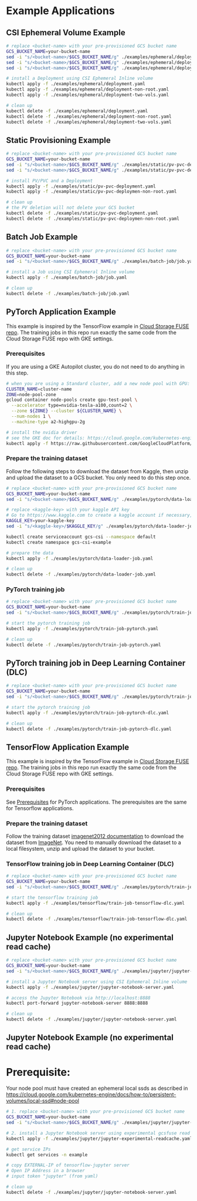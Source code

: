 <!--
Copyright 2018 The Kubernetes Authors.
Copyright 2022 Google LLC

Licensed under the Apache License, Version 2.0 (the "License");
you may not use this file except in compliance with the License.
You may obtain a copy of the License at

    https://www.apache.org/licenses/LICENSE-2.0

Unless required by applicable law or agreed to in writing, software
distributed under the License is distributed on an "AS IS" BASIS,
WITHOUT WARRANTIES OR CONDITIONS OF ANY KIND, either express or implied.
See the License for the specific language governing permissions and
limitations under the License.
-->

# Example Applications

## CSI Ephemeral Volume Example

```bash
# replace <bucket-name> with your pre-provisioned GCS bucket name
GCS_BUCKET_NAME=your-bucket-name
sed -i "s/<bucket-name>/$GCS_BUCKET_NAME/g" ./examples/ephemeral/deployment.yaml
sed -i "s/<bucket-name>/$GCS_BUCKET_NAME/g" ./examples/ephemeral/deployment-non-root.yaml
sed -i "s/<bucket-name>/$GCS_BUCKET_NAME/g" ./examples/ephemeral/deployment-two-vols.yaml

# install a Deployment using CSI Ephemeral Inline volume
kubectl apply -f ./examples/ephemeral/deployment.yaml
kubectl apply -f ./examples/ephemeral/deployment-non-root.yaml
kubectl apply -f ./examples/ephemeral/deployment-two-vols.yaml

# clean up
kubectl delete -f ./examples/ephemeral/deployment.yaml
kubectl delete -f ./examples/ephemeral/deployment-non-root.yaml
kubectl delete -f ./examples/ephemeral/deployment-two-vols.yaml
```

## Static Provisioning Example

```bash
# replace <bucket-name> with your pre-provisioned GCS bucket name
GCS_BUCKET_NAME=your-bucket-name
sed -i "s/<bucket-name>/$GCS_BUCKET_NAME/g" ./examples/static/pv-pvc-deployment.yaml
sed -i "s/<bucket-name>/$GCS_BUCKET_NAME/g" ./examples/static/pv-pvc-deploymen-non-root.yaml

# install PV/PVC and a Deployment
kubectl apply -f ./examples/static/pv-pvc-deployment.yaml
kubectl apply -f ./examples/static/pv-pvc-deploymen-non-root.yaml

# clean up
# the PV deletion will not delete your GCS bucket
kubectl delete -f ./examples/static/pv-pvc-deployment.yaml
kubectl delete -f ./examples/static/pv-pvc-deploymen-non-root.yaml
```

## Batch Job Example

```bash
# replace <bucket-name> with your pre-provisioned GCS bucket name
GCS_BUCKET_NAME=your-bucket-name
sed -i "s/<bucket-name>/$GCS_BUCKET_NAME/g" ./examples/batch-job/job.yaml

# install a Job using CSI Ephemeral Inline volume
kubectl apply -f ./examples/batch-job/job.yaml

# clean up
kubectl delete -f ./examples/batch-job/job.yaml
```

## PyTorch Application Example

This example is inspired by the TensorFlow example in [Cloud Storage FUSE repo](https://github.com/GoogleCloudPlatform/gcsfuse/blob/master/perfmetrics/scripts/ml_tests/pytorch/dino/README-usage.md). The training jobs in this repo run exactly the same code from the Cloud Storage FUSE repo with GKE settings.

### Prerequisites

If you are using a GKE Autopilot cluster, you do not need to do anything in this step.

```bash
# when you are using a Standard cluster, add a new node pool with GPU:
CLUSTER_NAME=cluster-name
ZONE=node-pool-zone
gcloud container node-pools create gpu-test-pool \
  --accelerator type=nvidia-tesla-a100,count=2 \
  --zone ${ZONE} --cluster ${CLUSTER_NAME} \
  --num-nodes 1 \
  --machine-type a2-highgpu-2g

# install the nvidia driver
# see the GKE doc for details: https://cloud.google.com/kubernetes-engine/docs/how-to/gpus#installing_drivers
kubectl apply -f https://raw.githubusercontent.com/GoogleCloudPlatform/container-engine-accelerators/master/nvidia-driver-installer/cos/daemonset-preloaded.yaml
```

### Prepare the training dataset

Follow the following steps to download the dataset from Kaggle, then unzip and upload the dataset to a GCS bucket. You only need to do this step once.

```bash
# replace <bucket-name> with your pre-provisioned GCS bucket name
GCS_BUCKET_NAME=your-bucket-name
sed -i "s/<bucket-name>/$GCS_BUCKET_NAME/g" ./examples/pytorch/data-loader-job.yaml

# replace <kaggle-key> with your kaggle API key
# Go to https://www.kaggle.com to create a kaggle account if necessary, then read the "Authentication" section [here](https://www.kaggle.com/docs/api) for how to get your Kaggle API key. The format is {"username":"xxx","key":"xxx"}.
KAGGLE_KEY=your-kaggle-key
sed -i "s/<kaggle-key>/$KAGGLE_KEY/g" ./examples/pytorch/data-loader-job.yaml

kubectl create serviceaccount gcs-csi --namespace default
kubectl create namespace gcs-csi-example

# prepare the data
kubectl apply -f ./examples/pytorch/data-loader-job.yaml

# clean up
kubectl delete -f ./examples/pytorch/data-loader-job.yaml
```

### PyTorch training job

```bash
# replace <bucket-name> with your pre-provisioned GCS bucket name
GCS_BUCKET_NAME=your-bucket-name
sed -i "s/<bucket-name>/$GCS_BUCKET_NAME/g" ./examples/pytorch/train-job-pytorch.yaml

# start the pytorch training job
kubectl apply -f ./examples/pytorch/train-job-pytorch.yaml

# clean up
kubectl delete -f ./examples/pytorch/train-job-pytorch.yaml
```

## PyTorch training job in Deep Learning Container (DLC)

```bash
# replace <bucket-name> with your pre-provisioned GCS bucket name
GCS_BUCKET_NAME=your-bucket-name
sed -i "s/<bucket-name>/$GCS_BUCKET_NAME/g" ./examples/pytorch/train-job-pytorch-dlc.yaml

# start the pytorch training job
kubectl apply -f ./examples/pytorch/train-job-pytorch-dlc.yaml

# clean up
kubectl delete -f ./examples/pytorch/train-job-pytorch-dlc.yaml
```

## TensorFlow Application Example

This example is inspired by the TensorFlow example in [Cloud Storage FUSE repo](https://github.com/GoogleCloudPlatform/gcsfuse/blob/master/perfmetrics/scripts/ml_tests/tf/resnet/README.md). The training jobs in this repo run exactly the same code from the Cloud Storage FUSE repo with GKE settings.

### Prerequisites

See [Prerequisites](#prerequisites) for PyTorch applications. The prerequisites are the same for Tensorflow applications.

### Prepare the training dataset

Follow the training dataset [imagenet2012 documentation](https://www.tensorflow.org/datasets/catalog/imagenet2012) to download the dataset from [ImageNet](https://image-net.org/challenges/LSVRC/2012/2012-downloads.php#Images). You need to manually download the dataset to a local filesystem, unzip and upload the dataset to your bucket.

### TensorFlow training job in Deep Learning Container (DLC)

```bash
# replace <bucket-name> with your pre-provisioned GCS bucket name
GCS_BUCKET_NAME=your-bucket-name
sed -i "s/<bucket-name>/$GCS_BUCKET_NAME/g" ./examples/pytorch/train-job-tensorflow-dlc.yaml

# start the tensorflow training job
kubectl apply -f ./examples/tensorflow/train-job-tensorflow-dlc.yaml

# clean up
kubectl delete -f ./examples/tensorflow/train-job-tensorflow-dlc.yaml
```

## Jupyter Notebook Example (no experimental read cache)

```bash
# replace <bucket-name> with your pre-provisioned GCS bucket name
GCS_BUCKET_NAME=your-bucket-name
sed -i "s/<bucket-name>/$GCS_BUCKET_NAME/g" ./examples/jupyter/jupyter-notebook-server.yaml

# install a Jupyter Notebook server using CSI Ephemeral Inline volume
kubectl apply -f ./examples/jupyter/jupyter-notebook-server.yaml

# access the Jupyter Notebook via http://localhost:8888
kubectl port-forward jupyter-notebook-server 8888:8888

# clean up
kubectl delete -f ./examples/jupyter/jupyter-notebook-server.yaml
```

## Jupyter Notebook Example (no experimental read cache)

# Prerequisite:

Your node pool must have created an ephemeral local ssds as described in
https://cloud.google.com/kubernetes-engine/docs/how-to/persistent-volumes/local-ssd#node-pool

```bash
# 1. replace <bucket-name> with your pre-provisioned GCS bucket name
GCS_BUCKET_NAME=your-bucket-name
sed -i "s/<bucket-name>/$GCS_BUCKET_NAME/g" ./examples/jupyter/jupyter-experimental-readcache.yaml

# 2. install a Jupyter Notebook server using experimental gcsfuse read cache
kubectl apply -f ./examples/jupyter/jupyter-experimental-readcache.yaml

# get service IPs
kubectl get services -n example

# copy EXTERNAL-IP of tensorflow-jupyter server
# Open IP Address in a browser
# input token "jupyter" (from yaml)

# clean up
kubectl delete -f ./examples/jupyter/jupyter-notebook-server.yaml
```

